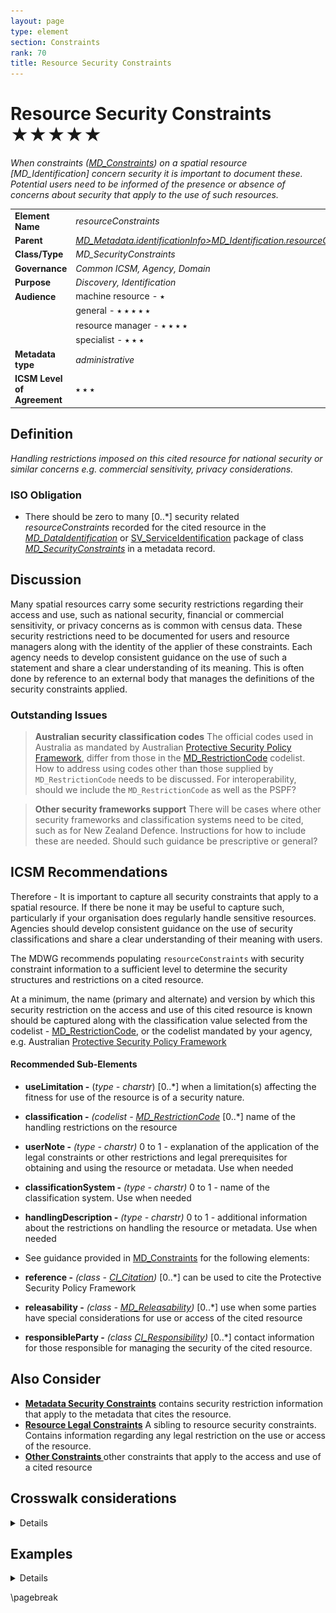 ```yaml
---
layout: page
type: element
section: Constraints
rank: 70
title: Resource Security Constraints
---
```

# Resource Security Constraints ★★★★★
*When constraints ([MD_Constraints](./class-MD_Constraints.html)) on a spatial resource [MD_Identification] concern security it is important to document these. Potential users need to be informed of the presence or absence of concerns about security that apply to the use of such resources.*

| | |
| --- | --- |
| **Element Name** | *resourceConstraints* |
| **Parent** | *[MD_Metadata.identificationInfo>MD_Identification.resourceConstraints](./class-MD_Constraints)* |
| **Class/Type** | *MD_SecurityConstraints* |
| **Governance** | *Common ICSM, Agency, Domain* |
| **Purpose** | *Discovery, Identification* |
| **Audience** | machine resource - ⭑ |
| | general - ⭑ ⭑ ⭑ ⭑ ⭑ |
| | resource manager - ⭑ ⭑ ⭑ ⭑ |
| | specialist - ⭑ ⭑ ⭑ |
| **Metadata type** | *administrative* |
| **ICSM Level of Agreement** | ⭑ ⭑ ⭑ |

## Definition
*Handling restrictions imposed on this cited resource for national security or similar concerns e.g. commercial sensitivity, privacy considerations.*

### ISO Obligation

- There should be zero to many [0..\*] security related *resourceConstraints* recorded for the cited resource in the *[MD_DataIdentification](./class-MD_DataIdentification)* or [SV_ServiceIdentification](./ServiceIdentification) package of class *[MD_SecurityConstraints](./class-MD_SecurityConstraints)* in a metadata record.



## Discussion

Many spatial resources carry some security restrictions regarding their access and use, such as national security, financial or commercial sensitivity, or privacy concerns as is common with census data. These security restrictions need to be documented for users and resource managers along with the identity of the applier of these constraints. Each agency needs to develop consistent guidance on the use of such a statement and share a clear understanding of its meaning. This is often done by reference to an external body that manages the definitions of the security constraints applied.

### Outstanding Issues

> **Australian security classification codes**
The official codes used in Australia as mandated by Australian [Protective Security Policy Framework](https://www.protectivesecurity.gov.au/Pages/default.aspx), differ from those in the [MD_RestrictionCode](./class-MD_SecurityConstraints#undefinedmd_restrictioncode) codelist. How to address using codes other than those supplied by `MD_RestrictionCode` needs to be discussed. For interoperability, should we include the `MD_RestrictionCode` as well as the PSPF?

> **Other security frameworks support**
There will be cases where other security frameworks and classification systems need to be cited, such as for New Zealand Defence. Instructions for how to include these are needed. Should such guidance be prescriptive or general?

## ICSM Recommendations

Therefore - It is important to capture all security constraints that apply to a spatial resource. If there be none it may be useful to capture such, particularly if your organisation does regularly handle sensitive resources. Agencies should develop consistent guidance on the use of security classifications and share a clear understanding of their meaning with users. 

The MDWG recommends populating `resourceConstraints` with security constraint information to a sufficient level to determine the security structures and restrictions on a cited resource.

At a minimum, the name (primary and alternate) and version by which this security restriction on the access and use of this cited resource is known should be captured along with the classification value selected from the codelist - [MD_RestrictionCode](./class-MD_SecurityConstraints#md_restrictioncode), or the codelist mandated by your agency, e.g. Australian [Protective Security Policy Framework](https://www.protectivesecurity.gov.au/Pages/default.aspx)

#### Recommended Sub-Elements

- **useLimitation -** (*type - charstr*) [0..\*] when a limitation(s) affecting the fitness for use of the resource is of a security nature. 
- **classification -** *(codelist - [MD_RestrictionCode](./class-MD_SecurityConstraints#md_restrictioncode)* [0..\*] name of the handling restrictions on the resource
- **userNote -** *(type - charstr)* 0 to 1 - explanation of the application of the legal constraints or other restrictions and legal prerequisites for obtaining and using the resource or metadata. Use when needed
- **classificationSystem -** *(type - charstr)* 0 to 1 - name of the classification system. Use when needed
- **handlingDescription -** *(type - charstr)* 0 to 1 - additional information about the restrictions on handling the resource or metadata. Use when needed

- See guidance provided in [MD_Constraints](./class-MD_Constraints) for the following elements:
 - **reference -** *(class - [CI_Citation](./class-CI_Citation))* [0..\*] can be used to cite the Protective Security Policy Framework
 - **releasability -** *(class - [MD_Releasability](http://wiki.esipfed.org/index.php/MD_Releasability))* [0..\*] use when some parties have special considerations for use or access of the cited resource
 - **responsibleParty -** *(class [CI_Responsibility](./class-CI_Responsibility))* [0..\*] contact information for those responsible for managing the security of the cited resource.

## Also Consider

- **[Metadata Security Constraints](./MetadataSecurityConstraints)** contains security restriction information that apply to the metadata that cites the resource.
- **[Resource Legal Constraints](./ResourceLegalConstraints)** A sibling to resource security constraints. Contains information regarding any legal restriction on the use or access of the resource.
- **[Other Constraints ](./class-MD_Constraints)** other constraints that apply to the access and use of a cited resource

## Crosswalk considerations

<details>

### ISO19139

See guidance provided in [MD_Constraints](./class-MD_Constraints)

### RIF-CS

Maps to the aggregate `Rights/@accessRights`

</details>


## Examples

<details>

### XML

```
<mdb:MD_Metadata>
....
 <mdb:identificationInfo>
  <mri:MD_DataIdentification>
  ....
    <mri:resourceConstraints>
      <mco:MD_LegalConstraints>
        <mco:useLimitation>
         <gco:CharacterString>Not to be used for navigation
         </gco:CharacterString>
        </mco:useLimitation>
        <mco:reference>
         <cit:CI_Citation>
           <cit:title>
            <gco:CharacterString>
            “Creative Commons Attribution 4.0 International 
            Licence”
            </gco:CharacterString>
           </cit:title>
           <cit:citedResponsibleParty>
            <cit:CI_Responsibility>
              <cit:role>
               <cit:CI_RoleCode 
               codeList="https://schemas.isotc211.org/19115
               /resources/Codelist/cat/codelists.xml#CI_RoleCode" 
               codeListValue="rightsHolder"/>
              </cit:role>
              <cit:party>
               <cit:CI_Organisation>
                 <cit:name>
                  <gco:CharacterString>OpenWork Ltd
                  </gco:CharacterString>
                 </cit:name>
                 <cit:contactInfo>
                  <cit:CI_Contact>
                    <cit:address>
                     <cit:CI_Address>
                       <cit:electronicMailAddress>           
                       <gco:CharacterString>
                       info@openwork.nz
                       </gco:CharacterString>
                       </cit:electronicMailAddress>
                     </cit:CI_Address>
                    </cit:address>
                  </cit:CI_Contact>
                 </cit:contactInfo>
               </cit:CI_Organisation>
              </cit:party>
            </cit:CI_Responsibility>
           </cit:citedResponsibleParty>
         </cit:CI_Citation>
        </mco:reference>
        <mco:accessConstraints>
         <mco:MD_RestrictionCode 
         codeListValue="copyright" 
         codeList="https://schemas.isotc211.org/19115/resources
         /Codelist/cat/codelists.xml#MD_RestrictionCode"/>
        </mco:accessConstraints>
        <mco:useConstraints>
         <mco:MD_RestrictionCode 
         codeListValue="otherRestrictions" 
         codeList="https://schemas.isotc211.org/19115/resources
         /Codelist/cat/codelists.xml#MD_RestrictionCode"/>
        </mco:useConstraints>
        <mco:otherConstraints>
         <gco:CharacterString>For non-commercial purposes only
         </gco:CharacterString>
        </mco:otherConstraints>
      </mco:MD_LegalConstraints>
     </mri:resourceConstraints>
   ....
   </mri:MD_DataIdentification>
</mdb:identificationInfo>
....
</mdb:MD_Metadata>
```

### UML diagrams

Recommended elements highlighted in Yellow

![resourceSecurityConstraints](../images/ResourceSecurityConstraintsUML.png)

</details>

\pagebreak

